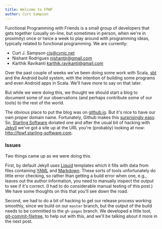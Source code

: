 ```yaml
---
title: Welcome to FPWF
author: Curt Sampson
---
```


Functional Programming with Friends is a small group of developers that
gets together (usually on-line, but sometimes in person, when we're in
proximity) once or twice a week to play around with programming ideas,
typically related to functional programming. We are currently:

* Curt J. Sampson <cjs@cynic.net>
* Nishant Rodrigues <nishantjr@gmail.com>
* Karthik Ravikanti <karthik.ravikanti@gmail.com>

Over the past couple of weeks we've been doing some work with Scala,
[sbt] and the Android build system, with the
intention of building some programs and even Android apps in Scala.  We'll
have more to say on that later.

But while we were doing this, we thought we should start a blog to
document some of our observations (and perhaps contribute some of
our tools) to the rest of the world.

The obvious place to put the blog was on [github.io]. But it's nice to
have our own proper domain name. Fortunately, Github makes this
[surprisingly easy][gh-custdom]. So, [Starling Software][ssoft] donated
one and after the usual bit of hacking with [Jekyll] we've got a site up
at the URL you're (probably) looking at now:
<http://fpwf.starling-software.com>.

### Issues

Two things came up as we were doing this.

First, by default Jekyll uses [Liquid] templates which it fills with
data from files containing [YAML] and [Markdown]. These sorts of tools
unfortunately do little error checking, so rather than getting a build
error when one, e.g., leaves out the author information, you need
to manually inspect the output to see if it's correct. (I had to do
considerable manual testing of this post.) We have some thoughts on this
that you'll see down the road.

Second, we had to do a bit of hacking to get our release process working
smoothly, since we build on our `master` branch, but the output of the
build needs to be committed to the `gh-pages` branch. We developed a
little tool, [git-commit-filetree], to help out with this, and we'll be
talking about it more in the next post.


[sbt]: http://www.scala-sbt.org/
[github.io]: https://help.github.com/categories/github-pages-basics/
[ssoft]: http://www.starling-software.com/
[gh-custdom]: https://help.github.com/articles/about-custom-domains-for-github-pages-sites
[Jekyll]: http://jekyllrb.com/
[Liquid]: https://github.com/Shopify/liquid/wiki
[YAML]: http://yaml.org
[Markdown]: https://daringfireball.net/projects/markdown/
[git-commit-filetree]: https://github.com/cjs-cynic-net/git-commit-filetree
